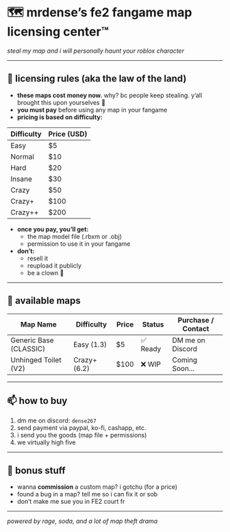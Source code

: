 # 🗺️ mrdense’s fe2 fangame map licensing center™
*steal my map and i will personally haunt your roblox character*

---

## 💸 licensing rules (aka the law of the land)

- **these maps cost money now.** why? bc people keep stealing. y’all brought this upon yourselves 😤
- **you must pay** before using any map in your fangame
- **pricing is based on difficulty:**

| Difficulty | Price (USD) |
|------------|-------------|
| Easy       | $5          |
| Normal     | $10         |
| Hard       | $20         |
| Insane     | $30         |
| Crazy      | $50         |
| Crazy+     | $100        |
| Crazy++    | $200        |

- **once you pay, you’ll get:**
	- the map model file (.rbxm or .obj)
	- permission to use it in your fangame
- **don’t:**
	- resell it
	- reupload it publicly
	- be a clown 🤡

---

## 🧱 available maps

| Map Name               | Difficulty      | Price  | Status      | Purchase / Contact       |
|------------------------|-----------------|--------|-------------|--------------------------|
| Generic Base (CLASSIC) | Easy (1.3)      | $5     | ✅ Ready    | DM me on Discord    		   |
| Unhinged Toilet (V2)   | Crazy+ (6.2)    | $100   | ❌ WIP      | Coming Soon...           |

---

## 📫 how to buy

1. dm me on discord: `dense267`
2. send payment via paypal, ko-fi, cashapp, etc.
3. i send you the goods (map file + permissions)
4. we virtually high five

---

## 🧃 bonus stuff

- wanna **commission** a custom map? i gotchu (for a price)
- found a bug in a map? tell me so i can fix it or sob
- don’t make me sue you in FE2 court fr

---

*powered by rage, soda, and a lot of map theft drama*
